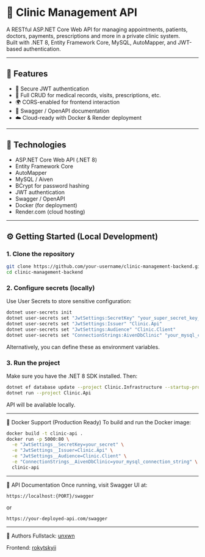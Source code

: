 # 🏥 Clinic Management API
A RESTful ASP.NET Core Web API for managing appointments, patients, doctors, payments, prescriptions and more in a private clinic system.  
Built with .NET 8, Entity Framework Core, MySQL, AutoMapper, and JWT-based authentication.

---

## 🚀 Features
- 🔐 Secure JWT authentication
- 🧾 Full CRUD for medical records, visits, prescriptions, etc.
- 🌍 CORS-enabled for frontend interaction
- 📄 Swagger / OpenAPI documentation
- ☁️ Cloud-ready with Docker & Render deployment

---

## 🧰 Technologies
- ASP.NET Core Web API (.NET 8)
- Entity Framework Core
- AutoMapper
- MySQL / Aiven
- BCrypt for password hashing
- JWT authentication
- Swagger / OpenAPI
- Docker (for deployment)
- Render.com (cloud hosting)

---

## ⚙️ Getting Started (Local Development)
### 1. Clone the repository
```bash
git clone https://github.com/your-username/clinic-management-backend.git
cd clinic-management-backend
```

### 2. Configure secrets (locally)
Use User Secrets to store sensitive configuration:
```bash
dotnet user-secrets init
dotnet user-secrets set "JwtSettings:SecretKey" "your_super_secret_key_here"
dotnet user-secrets set "JwtSettings:Issuer" "Clinic.Api"
dotnet user-secrets set "JwtSettings:Audience" "Clinic.Client"
dotnet user-secrets set "ConnectionStrings:AivenDbClinic" "your_mysql_connection_string_here"
```
Alternatively, you can define these as environment variables.

### 3. Run the project
Make sure you have the .NET 8 SDK installed. Then:
```bash
dotnet ef database update --project Clinic.Infrastructure --startup-project Clinic.Api
dotnet run --project Clinic.Api
```
API will be available locally.

---

🐳 Docker Support (Production Ready)
To build and run the Docker image:

```bash
docker build -t clinic-api .
docker run -p 5000:80 \
  -e "JwtSettings__SecretKey=your_secret" \
  -e "JwtSettings__Issuer=Clinic.Api" \
  -e "JwtSettings__Audience=Clinic.Client" \
  -e "ConnectionStrings__AivenDbClinic=your_mysql_connection_string" \
  clinic-api
```

---

📘 API Documentation
Once running, visit Swagger UI at:
```url
https://localhost:{PORT}/swagger
```
or
```url
https://your-deployed-api.com/swagger
```

---

👤 Authors
Fullstack: [unxwn](https://github.com/unxwn)

Frontend: [rokytskyii](https://github.com/rokytskyii)
